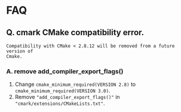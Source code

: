 # FAQ

## Q. cmark CMake compatibility error. 

```shell
Compatibility with CMake < 2.8.12 will be removed from a future version of
Cmake.
```

### A. remove add_compiler_export_flags()

1. Change ```cmake_minimum_required(VERSION 2.8)``` to ```cmake_minimum_required(VERSION 3.0)```.
2. Remove ```"add_compiler_export_flags()"``` in ```"cmark/extensions/CMakeLists.txt"```.

